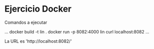 # Ejercicio Docker

Comandos a ejecutar

...
docker build -t lin . 
docker run -p 8082:4000 lin 
curl localhost:8082 
...

La URL es 'http://localhost:8082/'
